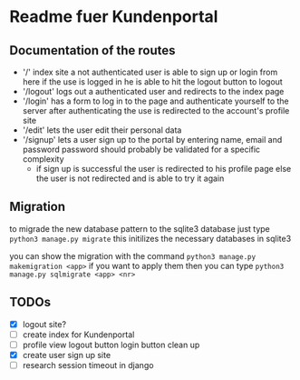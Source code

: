 # Readme fuer Kundenportal

## Documentation of the routes

- '/' index site a not authenticated user is able to sign up or login from here
if the use is logged in he is able to hit the logout button to logout
- '/logout' logs out a authenticated user and redirects to the index page
- '/login' has a form to log in to the page and authenticate yourself to the
server after authenticating the use is redirected to the account's profile site
- '/edit' lets the user edit their personal data
- '/signup' lets a user sign up to the portal by entering name, email and
password password should probably be validated for a specific complexity
    - if sign up is successful the user is redirected to his profile page
    else the user is not redirected and is able to try it again


## Migration

to migrade the new database pattern to the sqlite3 database just type `python3 manage.py migrate`
this initilizes the necessary databases in sqlite3

you can show the migration with the command `python3 manage.py makemigration <app>`
if you want to apply them then you can type `python3 manage.py sqlmigrate <app> <nr>`

## TODOs

- [x] logout site?
- [ ] create index for Kundenportal
- [ ] profile view logout button login button clean up
- [x] create user sign up site
- [ ] research session timeout in django
